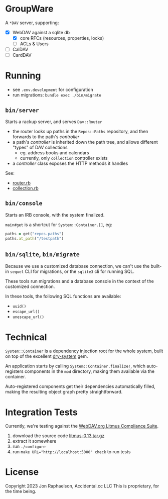 # GroupWare

A `*DAV` server, supporting:

- [x] WebDAV against a sqlite db
  - [x] core RFCs (resources, properties, locks)
  - [ ] ACLs & Users
- [ ] CalDAV
- [ ] CardDAV

# Running

* see `.env.development` for configuration
* run migrations: `bundle exec ./bin/migrate`

## `bin/server`

Starts a rackup server, and serves `Dav::Router`

* the router looks up paths in the `Repos::Paths` repository, and then forwards to the path's _controller_
* a path's _controller_ is inherited down the path tree, and allows different "types" of DAV collections
  * eg. address books and calendars
  * currently, only `collection` controller exists
* a _controller_ class exposes the HTTP methods it handles

See:
* [router.rb](./mod/dav/router.rb)
* [collection.rb](./mod/dav/controllers/collection.rb)

## `bin/console`

Starts an IRB console, with the system finalized.

`main#get` is a shortcut for `System::Container.[]`, eg:

```ruby
paths = get("repos.paths")
paths.at_path("/testpath")
```

## `bin/sqlite`, `bin/migrate`

Because we use a customized database connection, we can't use the built-in
`sequel` CLI for migrations, or the `sqlite3` cli for running SQL.

These tools run migrations and a database console in the context of the
customized connection.

In these tools, the following SQL functions are available:

* `uuid()`
* `escape_url()`
* `unescape_url()`

# Technical

`System::Container` is a dependency injection root for the whole system, built
on top of the excellent [dry-system](https://dry-rb.org/gems/dry-system) gem.

An application starts by calling `System::Container.finalize!`, which auto-registers
components in the `mod` directory, making them available via the container.

Auto-registered components get their dependencies automatically filled, making the
resulting object graph pretty straightforward.

# Integration Tests

Currently, we're testing against the [WebDAV.org Litmus Compliance Suite](http://www.webdav.org/neon/litmus/).

1. download the source code [litmus-0.13.tar.gz](http://www.webdav.org/neon/litmus)
1. extract it somewhere
1. run `./configure`
1. run `make URL="http://localhost:5000" check` to run tests

# License

Copyright 2023 Jon Raphaelson, Accidental.cc LLC
This is proprietary, for the time being.
